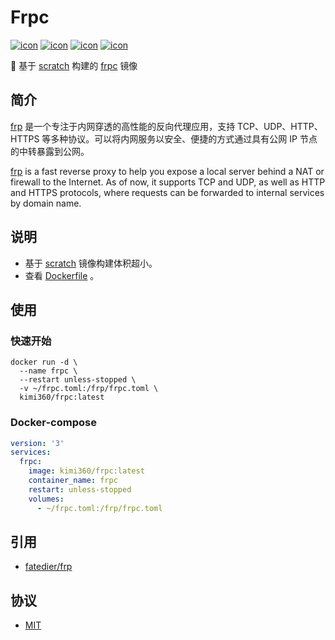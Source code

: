 # Frpc
[![icon][icon.license]][link.license]
[![icon][icon.frp]][link.frp.version]
[![icon][icon.docker.size]][link.docker.tags]
[![icon][icon.docker.pull]][link.docker.page]

🍌 基于 [scratch] 构建的 [frpc][frp] 镜像
##  简介
[frp] 是一个专注于内网穿透的高性能的反向代理应用，支持 TCP、UDP、HTTP、HTTPS 等多种协议。可以将内网服务以安全、便捷的方式通过具有公网 IP 节点的中转暴露到公网。

[frp] is a fast reverse proxy to help you expose a local server behind a NAT or firewall to the Internet. As of now, it supports TCP and UDP, as well as HTTP and HTTPS protocols, where requests can be forwarded to internal services by domain name.

##  说明
- 基于 [scratch] 镜像构建体积超小。
- 查看 [Dockerfile][dockerfile] 。

##  使用
###  快速开始

```shell
docker run -d \
  --name frpc \
  --restart unless-stopped \
  -v ~/frpc.toml:/frp/frpc.toml \
  kimi360/frpc:latest
```


###  Docker-compose

```yaml
version: '3'
services:
  frpc:
    image: kimi360/frpc:latest
    container_name: frpc
    restart: unless-stopped
    volumes:
      - ~/frpc.toml:/frp/frpc.toml
```

## 引用
- [fatedier/frp][frp]

##  协议
- [MIT][link.license]

[icon.license]:            https://img.shields.io/github/license/kimi360/Dockerfiles
[icon.frp]:                https://img.shields.io/github/v/release/fatedier/frp?label=frp
[icon.docker.size]:        https://img.shields.io/docker/image-size/kimi360/frpc/latest?color=yellow
[icon.docker.pull]:        https://img.shields.io/docker/pulls/kimi360/frpc?color=orange

[link.license]:            https://github.com/kimi360/Dockerfiles/blob/main/LICENSE
[link.frp.version]:        https://github.com/fatedier/frp/releases
[link.docker.page]:        https://hub.docker.com/r/kimi360/frpc
[link.docker.tags]:        https://hub.docker.com/r/kimi360/frpc/tags

[frp]:                     https://github.com/fatedier/frp
[scratch]:                 https://hub.docker.com/_/scratch
[dockerfile]:              https://github.com/kimi360/Dockerfiles/blob/main/frpc/Dockerfile
